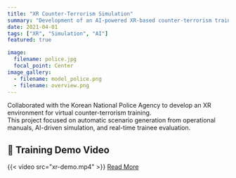 ```yaml
---
title: "XR Counter-Terrorism Simulation"
summary: "Development of an AI-powered XR-based counter-terrorism training simulator."
date: 2021-04-01
tags: ["XR", "Simulation", "AI"]
featured: true

image:
  filename: police.jpg
  focal_point: Center
image_gallery:
  - filename: model_police.png
  - filename: overview.png
---
```



Collaborated with the Korean National Police Agency to develop an XR environment for virtual counter-terrorism training.  
This project focused on automatic scenario generation from operational manuals, AI-driven simulation, and real-time trainee evaluation.

## 🎥 Training Demo Video

{{< video src="xr-demo.mp4" >}}
[Read More](https://www.dt.co.kr/contents.html?article_no=2021072802109923645006)